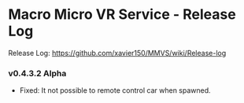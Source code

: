 # Macro Micro VR Service - Release Log
Release Log: https://github.com/xavier150/MMVS/wiki/Release-log

###  v0.4.3.2 Alpha

- Fixed: It not possible to remote control car when spawned.
